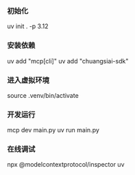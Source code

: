 ### 初始化

uv init . -p 3.12

### 安装依赖

uv add "mcp[cli]"
uv add "chuangsiai-sdk"

### 进入虚拟环境

source .venv/bin/activate

### 开发运行

mcp dev main.py
uv run main.py

### 在线调试

npx @modelcontextprotocol/inspector uv
